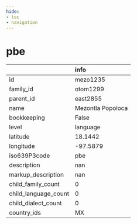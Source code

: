 ```yaml
---
hide:
- toc
- navigation
---
```

# pbe
|                      | info              |
|:---------------------|:------------------|
| id                   | mezo1235          |
| family_id            | otom1299          |
| parent_id            | east2855          |
| name                 | Mezontla Popoloca |
| bookkeeping          | False             |
| level                | language          |
| latitude             | 18.1442           |
| longitude            | -97.5879          |
| iso639P3code         | pbe               |
| description          | nan               |
| markup_description   | nan               |
| child_family_count   | 0                 |
| child_language_count | 0                 |
| child_dialect_count  | 0                 |
| country_ids          | MX                |